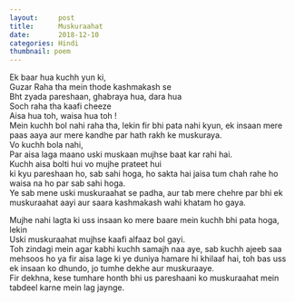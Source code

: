 ```yaml
---
layout:     post
title:      Muskuraahat
date:       2018-12-10
categories: Hindi
thumbnail: poem
---
```


Ek baar hua kuchh yun ki,  
Guzar Raha tha mein thode kashmakash se  
Bht zyada pareshaan, ghabraya hua, dara hua  
Soch raha tha kaafi cheeze  
Aisa hua toh, waisa hua toh !  
Mein kuchh bol nahi raha tha, lekin fir bhi pata nahi kyun, ek insaan mere paas aaya aur mere kandhe par hath rakh ke muskuraya.  
Vo kuchh bola nahi,  
Par aisa laga maano uski muskaan mujhse baat kar rahi hai.  
Kuchh aisa bolti hui vo mujhe prateet hui  
ki kyu pareshaan ho, sab sahi hoga, ho sakta hai jaisa tum chah rahe ho waisa na ho par sab sahi hoga.  
Ye sab mene uski muskuraahat se padha, aur tab mere chehre par bhi ek muskuraahat aayi aur saara kashmakash wahi khatam ho gaya.  

Mujhe nahi lagta ki uss insaan ko mere baare mein kuchh bhi pata hoga, lekin  
Uski muskuraahat mujhse kaafi alfaaz bol gayi.  
Toh zindagi mein agar kabhi kuchh samajh naa aye, sab kuchh ajeeb saa mehsoos ho ya fir aisa lage ki ye duniya hamare hi khilaaf hai, toh bas uss ek insaan ko dhundo, jo tumhe dekhe aur muskuraaye.  
Fir dekhna, kese tumhare honth bhi us pareshaani ko muskuraahat mein tabdeel karne mein lag jaynge.  